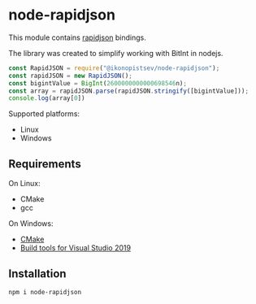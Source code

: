 # **node-rapidjson**

This module contains [rapidjson](https://github.com/Tencent/rapidjson) bindings.

The library was created to simplify working with BitInt in nodejs.

```js
const RapidJSON = require("@ikonopistsev/node-rapidjson");
const rapidJSON = new RapidJSON();
const bigintValue = BigInt(2600000000000698546n);
const array = rapidJSON.parse(rapidJSON.stringify([bigintValue]));
console.log(array[0])
```

Supported platforms:
- Linux
- Windows

## Requirements

On Linux:
- CMake
- gcc

On Windows:
- [CMake](https://cmake.org/download/)
- [Build tools for Visual Studio 2019](https://visualstudio.microsoft.com/thank-you-downloading-visual-studio/?sku=BuildTools&rel=16)

## Installation

```bash
npm i node-rapidjson
```